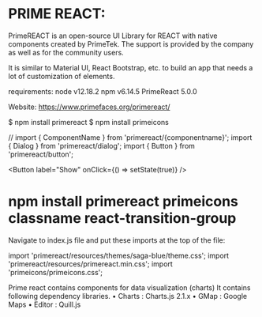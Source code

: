 PRIME REACT:
=============

PrimeREACT is an open-source UI Library for REACT with native components created by PrimeTek. The support is provided by the company as well as for the community users.

It is similar to Material UI, React Bootstrap, etc. to build an app that needs a lot of customization of elements.

requirements:
node v12.18.2
npm v6.14.5
PrimeReact 5.0.0

Website: https://www.primefaces.org/primereact/


$ npm install primereact
$ npm install primeicons

// import { ComponentName } from 'primereact/{componentname}';
import { Dialog } from 'primereact/dialog';
import { Button } from 'primereact/button';

<Dialog visible={state} onHide={() => setState(false)}>
    // content
</Dialog>

<Button label="Show" onClick={() => setState(true)} />

# npm install primereact primeicons classname react-transition-group

Navigate to index.js file and put these imports at the top of the file:

import 'primereact/resources/themes/saga-blue/theme.css';
import 'primereact/resources/primereact.min.css';
import 'primeicons/primeicons.css';

Prime react contains components for data visualization (charts)
It contains following dependency libraries.
•	Charts : Charts.js 2.1.x
•	GMap : Google Maps
•	Editor : Quill.js

